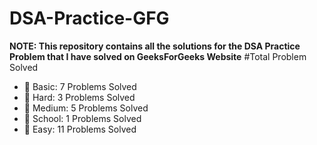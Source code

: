 # DSA-Practice-GFG

 **NOTE: This repository contains all the solutions for the DSA Practice Problem that I have solved on GeeksForGeeks Website** 
 #Total Problem Solved

- 📂 Basic: 7 Problems Solved
- 📂 Hard: 3 Problems Solved
- 📂 Medium: 5 Problems Solved
- 📂 School: 1 Problems Solved
- 📂 Easy: 11 Problems Solved
